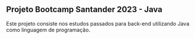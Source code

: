 ## Projeto Bootcamp Santander 2023 - Java

Este projeto consiste nos estudos passados para back-end 
utilizando Java como linguagem de programação.